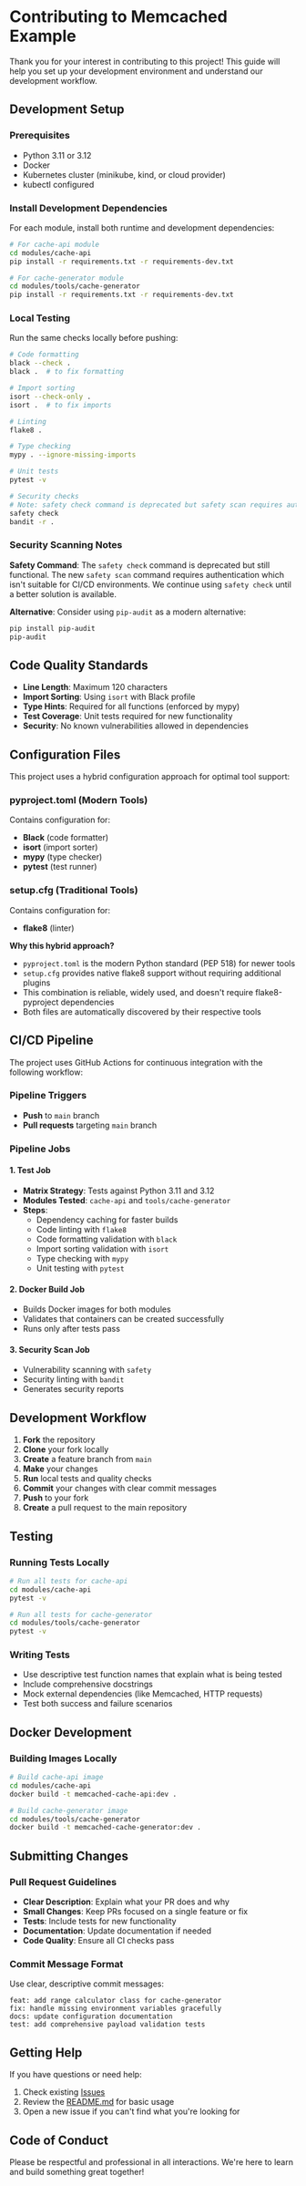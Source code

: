 # Contributing to Memcached Example

Thank you for your interest in contributing to this project! This guide will help you set up your development environment and understand our development workflow.

## Development Setup

### Prerequisites

- Python 3.11 or 3.12
- Docker
- Kubernetes cluster (minikube, kind, or cloud provider)
- kubectl configured

### Install Development Dependencies

For each module, install both runtime and development dependencies:

```bash
# For cache-api module
cd modules/cache-api
pip install -r requirements.txt -r requirements-dev.txt

# For cache-generator module
cd modules/tools/cache-generator
pip install -r requirements.txt -r requirements-dev.txt
```

### Local Testing

Run the same checks locally before pushing:

```bash
# Code formatting
black --check .
black .  # to fix formatting

# Import sorting
isort --check-only .
isort .  # to fix imports

# Linting
flake8 .

# Type checking
mypy . --ignore-missing-imports

# Unit tests
pytest -v

# Security checks
# Note: safety check command is deprecated but safety scan requires authentication
safety check
bandit -r .
```

### Security Scanning Notes

**Safety Command**: The `safety check` command is deprecated but still functional. The new `safety scan` command requires authentication which isn't suitable for CI/CD environments. We continue using `safety check` until a better solution is available.

**Alternative**: Consider using `pip-audit` as a modern alternative:
```bash
pip install pip-audit
pip-audit
```

## Code Quality Standards

- **Line Length**: Maximum 120 characters
- **Import Sorting**: Using `isort` with Black profile
- **Type Hints**: Required for all functions (enforced by mypy)
- **Test Coverage**: Unit tests required for new functionality
- **Security**: No known vulnerabilities allowed in dependencies

## Configuration Files

This project uses a hybrid configuration approach for optimal tool support:

### **pyproject.toml** (Modern Tools)
Contains configuration for:
- **Black** (code formatter)
- **isort** (import sorter)
- **mypy** (type checker)
- **pytest** (test runner)

### **setup.cfg** (Traditional Tools)
Contains configuration for:
- **flake8** (linter)

**Why this hybrid approach?**
- `pyproject.toml` is the modern Python standard (PEP 518) for newer tools
- `setup.cfg` provides native flake8 support without requiring additional plugins
- This combination is reliable, widely used, and doesn't require flake8-pyproject dependencies
- Both files are automatically discovered by their respective tools

## CI/CD Pipeline

The project uses GitHub Actions for continuous integration with the following workflow:

### Pipeline Triggers
- **Push** to `main` branch
- **Pull requests** targeting `main` branch

### Pipeline Jobs

#### 1. Test Job
- **Matrix Strategy**: Tests against Python 3.11 and 3.12
- **Modules Tested**: `cache-api` and `tools/cache-generator`
- **Steps**:
  - Dependency caching for faster builds
  - Code linting with `flake8`
  - Code formatting validation with `black`
  - Import sorting validation with `isort`
  - Type checking with `mypy`
  - Unit testing with `pytest`

#### 2. Docker Build Job
- Builds Docker images for both modules
- Validates that containers can be created successfully
- Runs only after tests pass

#### 3. Security Scan Job
- Vulnerability scanning with `safety`
- Security linting with `bandit`
- Generates security reports

## Development Workflow

1. **Fork** the repository
2. **Clone** your fork locally
3. **Create** a feature branch from `main`
4. **Make** your changes
5. **Run** local tests and quality checks
6. **Commit** your changes with clear commit messages
7. **Push** to your fork
8. **Create** a pull request to the main repository

## Testing

### Running Tests Locally

```bash
# Run all tests for cache-api
cd modules/cache-api
pytest -v

# Run all tests for cache-generator
cd modules/tools/cache-generator
pytest -v
```

### Writing Tests

- Use descriptive test function names that explain what is being tested
- Include comprehensive docstrings
- Mock external dependencies (like Memcached, HTTP requests)
- Test both success and failure scenarios

## Docker Development

### Building Images Locally

```bash
# Build cache-api image
cd modules/cache-api
docker build -t memcached-cache-api:dev .

# Build cache-generator image
cd modules/tools/cache-generator
docker build -t memcached-cache-generator:dev .
```

## Submitting Changes

### Pull Request Guidelines

- **Clear Description**: Explain what your PR does and why
- **Small Changes**: Keep PRs focused on a single feature or fix
- **Tests**: Include tests for new functionality
- **Documentation**: Update documentation if needed
- **Code Quality**: Ensure all CI checks pass

### Commit Message Format

Use clear, descriptive commit messages:

```
feat: add range calculator class for cache-generator
fix: handle missing environment variables gracefully
docs: update configuration documentation
test: add comprehensive payload validation tests
```

## Getting Help

If you have questions or need help:

1. Check existing [Issues](https://github.com/handsonarchitects/memcached-example/issues)
2. Review the [README.md](README.md) for basic usage
3. Open a new issue if you can't find what you're looking for

## Code of Conduct

Please be respectful and professional in all interactions. We're here to learn and build something great together!
